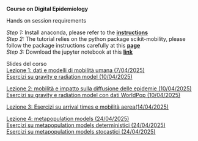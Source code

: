 

**Course on Digital Epidemiology**   

Hands on session requirements  

*Step 1:* Install anaconda, please refer to the [**instructions**](https://docs.anaconda.com/free/anaconda/install/index.html)  
*Step 2:* The tutorial relies on the python package scikit-mobility, please follow the package instructions carefully at this [**page**](https://scikit-mobility.github.io/scikit-mobility/index.html)   
*Step 3:* Download the jupyter notebook at this [**link**](https://github.com/mattiamazzoli/Teaching/tree/main)

Slides del corso  
<a href="https://github.com/mattiamazzoli/Teaching/blob/main/slides/mobility_course_lezione1.pdf" download>Lezione 1: dati e modelli di mobilità umana (7/04/2025)</a>  
<a href="https://github.com/mattiamazzoli/Teaching/blob/main/mobility_models.ipynb" download>Esercizi su gravity e radiation model (10/04/2025)</a>

<a href="https://github.com/mattiamazzoli/Teaching/blob/main/slides/mobility_course_lezione2.pdf" download>Lezione 2: mobilità e impatto sulla diffusione delle epidemie (10/04/2025)</a>   
<a href="https://github.com/mattiamazzoli/Teaching/blob/main/mobility_models_worldPoP.ipynb" download>Esercizi su gravity e radiation model con dati WorldPop (10/04/2025)</a>

<a href="https://github.com/mattiamazzoli/Teaching/blob/main/arrival_times.ipynb" download>Lezione 3: Esercizi su arrival times e mobilità aerea(14/04/2025)</a>

<a href="https://github.com/mattiamazzoli/Teaching/blob/main/slides/mobility_course_lezione4.pdf" download>Lezione 4: metapopulation models (24/04/2025)</a>   
<a href="https://github.com/mattiamazzoli/Teaching/blob/main/metapopulation_deterministic.ipynb" download>Esercizi su metapopulation models deterministici (24/04/2025)</a>  
<a href="https://github.com/mattiamazzoli/Teaching/blob/main/metapopulation_stochastic.ipynb" download>Esercizi su metapopulation models stocastici (24/04/2025)</a>
